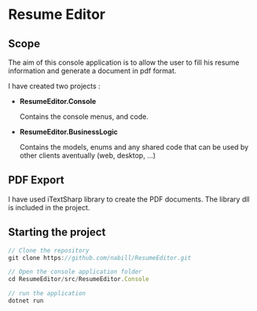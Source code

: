 # Resume Editor

## Scope

The aim of this console application is to allow the user to fill his resume information and generate a document in pdf format.

I have created two projects :

- **ResumeEditor.Console**

  Contains the console menus, and code. 

- **ResumeEditor.BusinessLogic**
  
  Contains the models, enums and any shared code that can be used by other clients aventually (web, desktop, ...)
  
## PDF Export

I have used iTextSharp library to create the PDF documents. The library dll is included in the project.

## Starting the project

```js
// Clone the repository
git clone https://github.com/nabill/ResumeEditor.git

// Open the console application folder
cd ResumeEditor/src/ResumeEditor.Console

// run the application
dotnet run
```
